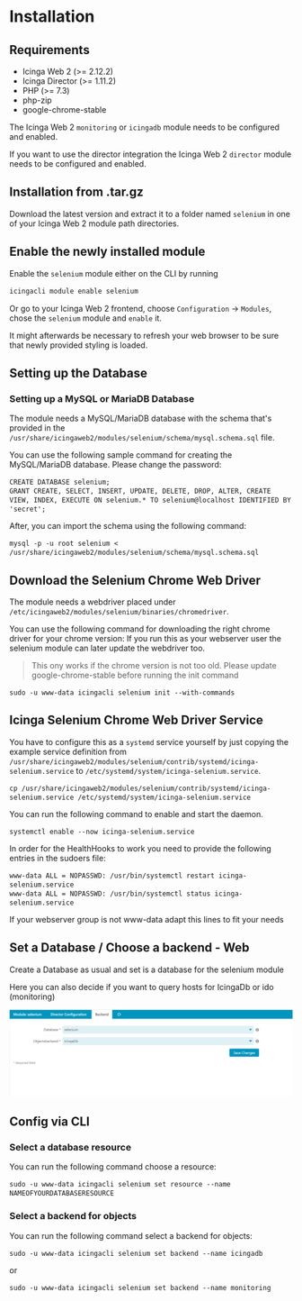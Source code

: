 # Installation <a id="module-selenium-installation"></a>

## Requirements <a id="module-selenium-installation-requirements"></a>

* Icinga Web 2 (&gt;= 2.12.2)
* Icinga Director (&gt;= 1.11.2)
* PHP (&gt;= 7.3)
* php-zip
* google-chrome-stable

The Icinga Web 2 `monitoring` or `icingadb` module needs to be configured and enabled.


If you want to use the director integration the Icinga Web 2 `director` module needs to be configured and enabled.

## Installation from .tar.gz <a id="module-selenium-installation-manual"></a>

Download the latest version and extract it to a folder named `selenium`
in one of your Icinga Web 2 module path directories.

## Enable the newly installed module <a id="module-selenium-installation-enable"></a>

Enable the `selenium` module either on the CLI by running

```sh
icingacli module enable selenium
```

Or go to your Icinga Web 2 frontend, choose `Configuration` -&gt; `Modules`, chose the `selenium` module and `enable` it.

It might afterwards be necessary to refresh your web browser to be sure that
newly provided styling is loaded.

## Setting up the Database

### Setting up a MySQL or MariaDB Database

The module needs a MySQL/MariaDB database with the schema that's provided in the `/usr/share/icingaweb2/modules/selenium/schema/mysql.schema.sql` file.

You can use the following sample command for creating the MySQL/MariaDB database. Please change the password:

```
CREATE DATABASE selenium;
GRANT CREATE, SELECT, INSERT, UPDATE, DELETE, DROP, ALTER, CREATE VIEW, INDEX, EXECUTE ON selenium.* TO selenium@localhost IDENTIFIED BY 'secret';
```

After, you can import the schema using the following command:

```
mysql -p -u root selenium < /usr/share/icingaweb2/modules/selenium/schema/mysql.schema.sql
```

## Download the Selenium Chrome Web Driver

The module needs a webdriver placed under `/etc/icingaweb2/modules/selenium/binaries/chromedriver`.

You can use the following command for downloading the right chrome driver for your chrome version:
If you run this as your webserver user the selenium module can later update the webdriver too.
> This ony works if the chrome version is not too old. Please update google-chrome-stable before running the init command


```
sudo -u www-data icingacli selenium init --with-commands
```


## Icinga Selenium Chrome Web Driver Service 

You have to configure this as a `systemd` service yourself by just copying the example service definition from `/usr/share/icingaweb2/modules/selenium/contrib/systemd/icinga-selenium.service`
to `/etc/systemd/system/icinga-selenium.service`.

```
cp /usr/share/icingaweb2/modules/selenium/contrib/systemd/icinga-selenium.service /etc/systemd/system/icinga-selenium.service
```


You can run the following command to enable and start the daemon.
```
systemctl enable --now icinga-selenium.service
```

In order for the HealthHooks to work you need to provide the following entries in the sudoers file:

```
www-data ALL = NOPASSWD: /usr/bin/systemctl restart icinga-selenium.service
www-data ALL = NOPASSWD: /usr/bin/systemctl status icinga-selenium.service
```
If your webserver group is not www-data adapt this lines to fit your needs

## Set a Database / Choose a backend - Web

Create a Database as usual and set is a database for the selenium module

Here you can also decide if you want to query hosts for IcingaDb or ido (monitoring)

![module_backend](img/module_backend.png)

## Config via CLI

### Select a database resource

You can run the following command choose a resource:

```
sudo -u www-data icingacli selenium set resource --name NAMEOFYOURDATABASERESOURCE
```

### Select a backend for objects

You can run the following command select a backend for objects:

```
sudo -u www-data icingacli selenium set backend --name icingadb
```

or

```
sudo -u www-data icingacli selenium set backend --name monitoring
```
